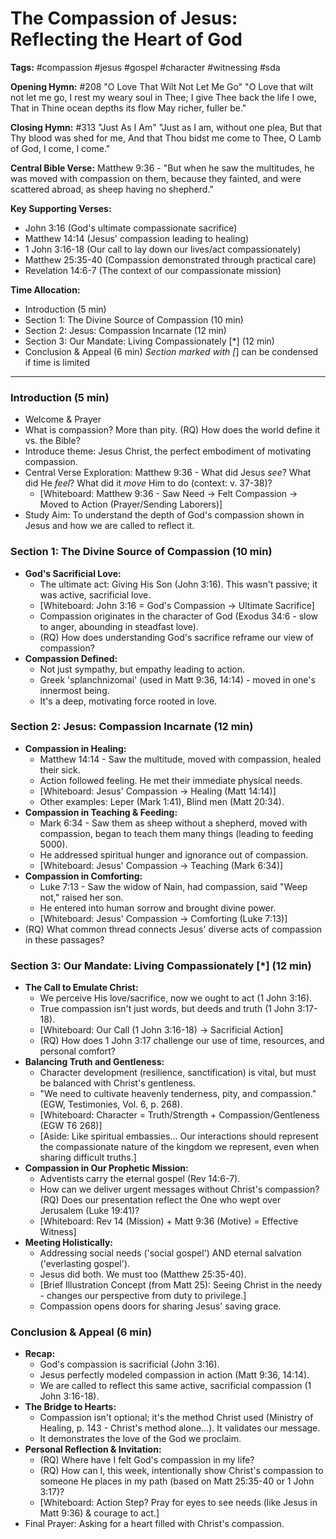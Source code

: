 # The Compassion of Jesus: Reflecting the Heart of God

**Tags:** #compassion #jesus #gospel #character #witnessing #sda

**Opening Hymn:** #208 "O Love That Wilt Not Let Me Go" "O Love that wilt not
let me go, I rest my weary soul in Thee; I give Thee back the life I owe, That
in Thine ocean depths its flow May richer, fuller be."

**Closing Hymn:** #313 "Just As I Am" "Just as I am, without one plea, But that
Thy blood was shed for me, And that Thou bidst me come to Thee, O Lamb of God, I
come, I come."

**Central Bible Verse:** Matthew 9:36 - "But when he saw the multitudes, he was
moved with compassion on them, because they fainted, and were scattered abroad,
as sheep having no shepherd."

**Key Supporting Verses:**

- John 3:16 (God's ultimate compassionate sacrifice)
- Matthew 14:14 (Jesus' compassion leading to healing)
- 1 John 3:16-18 (Our call to lay down our lives/act compassionately)
- Matthew 25:35-40 (Compassion demonstrated through practical care)
- Revelation 14:6-7 (The context of our compassionate mission)

**Time Allocation:**

- Introduction (5 min)
- Section 1: The Divine Source of Compassion (10 min)
- Section 2: Jesus: Compassion Incarnate (12 min)
- Section 3: Our Mandate: Living Compassionately [*] (12 min)
- Conclusion & Appeal (6 min) _Section marked with [_] can be condensed if time
  is limited

---

### Introduction (5 min)

- Welcome & Prayer
- What is compassion? More than pity. (RQ) How does the world define it vs. the
  Bible?
- Introduce theme: Jesus Christ, the perfect embodiment of motivating
  compassion.
- Central Verse Exploration: Matthew 9:36 - What did Jesus _see_? What did He
  _feel_? What did it _move_ Him to do (context: v. 37-38)?
  - [Whiteboard: Matthew 9:36 - Saw Need -> Felt Compassion -> Moved to Action
    (Prayer/Sending Laborers)]
- Study Aim: To understand the depth of God's compassion shown in Jesus and how
  we are called to reflect it.

### Section 1: The Divine Source of Compassion (10 min)

- **God's Sacrificial Love:**
  - The ultimate act: Giving His Son (John 3:16). This wasn't passive; it was
    active, sacrificial love.
  - [Whiteboard: John 3:16 = God's Compassion -> Ultimate Sacrifice]
  - Compassion originates in the character of God (Exodus 34:6 - slow to anger,
    abounding in steadfast love).
  - (RQ) How does understanding God's sacrifice reframe our view of compassion?
- **Compassion Defined:**
  - Not just sympathy, but empathy leading to action.
  - Greek 'splanchnizomai' (used in Matt 9:36, 14:14) - moved in one's innermost
    being.
  - It's a deep, motivating force rooted in love.

### Section 2: Jesus: Compassion Incarnate (12 min)

- **Compassion in Healing:**
  - Matthew 14:14 - Saw the multitude, moved with compassion, healed their sick.
  - Action followed feeling. He met their immediate physical needs.
  - [Whiteboard: Jesus' Compassion -> Healing (Matt 14:14)]
  - Other examples: Leper (Mark 1:41), Blind men (Matt 20:34).
- **Compassion in Teaching & Feeding:**
  - Mark 6:34 - Saw them as sheep without a shepherd, moved with compassion,
    began to teach them many things (leading to feeding 5000).
  - He addressed spiritual hunger and ignorance out of compassion.
  - [Whiteboard: Jesus' Compassion -> Teaching (Mark 6:34)]
- **Compassion in Comforting:**
  - Luke 7:13 - Saw the widow of Nain, had compassion, said "Weep not," raised
    her son.
  - He entered into human sorrow and brought divine power.
  - [Whiteboard: Jesus' Compassion -> Comforting (Luke 7:13)]
- (RQ) What common thread connects Jesus' diverse acts of compassion in these
  passages?

### Section 3: Our Mandate: Living Compassionately [*] (12 min)

- **The Call to Emulate Christ:**
  - We perceive His love/sacrifice, now we ought to act (1 John 3:16).
  - True compassion isn't just words, but deeds and truth (1 John 3:17-18).
  - [Whiteboard: Our Call (1 John 3:16-18) -> Sacrificial Action]
  - (RQ) How does 1 John 3:17 challenge our use of time, resources, and personal
    comfort?
- **Balancing Truth and Gentleness:**
  - Character development (resilience, sanctification) is vital, but must be
    balanced with Christ's gentleness.
  - "We need to cultivate heavenly tenderness, pity, and compassion." (EGW,
    Testimonies, Vol. 6, p. 268).
  - [Whiteboard: Character = Truth/Strength + Compassion/Gentleness (EGW T6
    268)]
  - [Aside: Like spiritual embassies... Our interactions should represent the
    compassionate nature of the kingdom we represent, even when sharing
    difficult truths.]
- **Compassion in Our Prophetic Mission:**
  - Adventists carry the eternal gospel (Rev 14:6-7).
  - How can we deliver urgent messages without Christ's compassion? (RQ) Does
    our presentation reflect the One who wept over Jerusalem (Luke 19:41)?
  - [Whiteboard: Rev 14 (Mission) + Matt 9:36 (Motive) = Effective Witness]
- **Meeting Holistically:**
  - Addressing social needs ('social gospel') AND eternal salvation
    ('everlasting gospel').
  - Jesus did both. We must too (Matthew 25:35-40).
  - [Brief Illustration Concept (from Matt 25): Seeing Christ in the needy -
    changes our perspective from duty to privilege.]
  - Compassion opens doors for sharing Jesus' saving grace.

### Conclusion & Appeal (6 min)

- **Recap:**
  - God's compassion is sacrificial (John 3:16).
  - Jesus perfectly modeled compassion in action (Matt 9:36, 14:14).
  - We are called to reflect this same active, sacrificial compassion (1 John
    3:16-18).
- **The Bridge to Hearts:**
  - Compassion isn't optional; it's the method Christ used (Ministry of Healing,
    p. 143 - Christ's method alone...). It validates our message.
  - It demonstrates the love of the God we proclaim.
- **Personal Reflection & Invitation:**
  - (RQ) Where have I felt God's compassion in my life?
  - (RQ) How can I, this week, intentionally show Christ's compassion to someone
    He places in my path (based on Matt 25:35-40 or 1 John 3:17)?
  - [Whiteboard: Action Step? Pray for eyes to see needs (like Jesus in Matt
    9:36) & courage to act.]
- Final Prayer: Asking for a heart filled with Christ's compassion.
